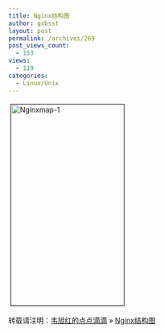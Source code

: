 ```yaml
---
title: Nginx结构图
author: gxbsst
layout: post
permalink: /archives/269
post_views_count:
  - 153
views:
  - 119
categories:
  - Linux/Unix
---
```

<a href="http://www.weixuhong.com/content/uploads/2009/09/nginxmap-1.jpg" onclick="window.open('http://www.weixuhong.com/content/uploads/2009/09/nginxmap-1.jpg','popup','width=1385,height=2458,scrollbars=no,resizable=yes,toolbar=no,directories=no,location=no,menubar=no,status=yes,left=0,top=0');return false"><img src="http://www.weixuhong.com/content/uploads/2009/09/nginxmap-1-tm.jpg" height="400" width="225" border="1" hspace="4" vspace="4" alt="Nginxmap-1" /></a>

转载请注明：[韦旭红的点点滴滴][1] &raquo; [Nginx结构图][2]

 [1]: http://www.weixuhong.com
 [2]: http://www.weixuhong.com/archives/269